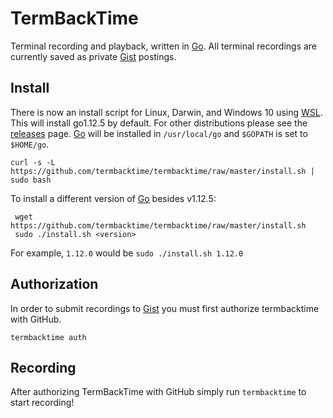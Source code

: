 # TermBackTime
Terminal recording and playback, written in [Go]. All terminal recordings are currently saved as private [Gist] postings.

## Install
There is now an install script for Linux, Darwin, and Windows 10 using [WSL]. This will install go1.12.5 by default.
For other distributions please see the [releases] page. [Go] will be installed in `/usr/local/go` and `$GOPATH` is set to `$HOME/go`.

```shell
curl -s -L https://github.com/termbacktime/termbacktime/raw/master/install.sh | sudo bash
```

To install a different version of [Go] besides v1.12.5:
```shell
 wget https://github.com/termbacktime/termbacktime/raw/master/install.sh
 sudo ./install.sh <version>
```

For example, `1.12.0` would be `sudo ./install.sh 1.12.0`

## Authorization
In order to submit recordings to [Gist] you must first authorize termbacktime with GitHub.
```shell
termbacktime auth
```

## Recording
After authorizing TermBackTime with GitHub simply run `termbacktime` to start recording!

[Go]: https://golang.com/
[WSL]: https://docs.microsoft.com/en-us/windows/wsl/install-win10
[releases]: https://github.com/termbacktime/termbacktime/releases
[Gist]: https://gist.github.com/
